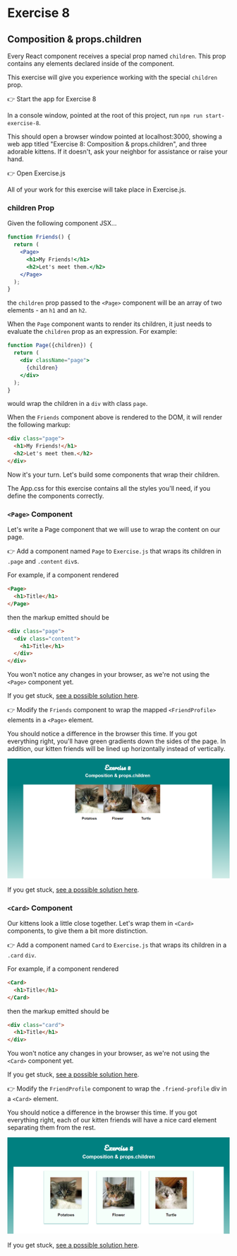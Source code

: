 # Exercise 8
## Composition & props.children

Every React component receives a special prop named `children`. This prop contains any elements declared inside of the component. 

This exercise will give you experience working with the special `children` prop.

👉 Start the app for Exercise 8

In a console window, pointed at the root of this project, run `npm run start-exercise-8`.

This should open a browser window pointed at localhost:3000, showing a web app titled "Exercise 8: Composition & props.children", and three adorable kittens. If it doesn't, ask your neighbor for assistance or raise your hand.

👉 Open Exercise.js

All of your work for this exercise will take place in Exercise.js.

### children Prop

Given the following component JSX...

```jsx
function Friends() {
  return (
    <Page>
      <h1>My Friends!</h1>
      <h2>Let's meet them.</h2>
    </Page>
  );
}
```

the `children` prop passed to the `<Page>` component will be an array of two elements - an `h1` and an `h2`.

When the `Page` component wants to render its children, it just needs to evaluate the `children` prop as an expression. For example: 

```jsx
function Page({children}) {
  return (
    <div className="page">
      {children}
    </div>
  );
}
```

would wrap the children in a `div` with class `page`.

When the `Friends` component above is rendered to the DOM, it will render the following markup:

```html
<div class="page">
  <h1>My Friends!</h1>
  <h2>Let's meet them.</h2>
</div>
```

Now it's your turn. Let's build some components that wrap their children.

The App.css for this exercise contains all the styles you'll need, if you define the components correctly.

### `<Page>` Component

Let's write a Page component that we will use to wrap the content on our page.

👉 Add a component named `Page` to `Exercise.js` that wraps its children in `.page` and `.content` `div`s. 

For example, if a component rendered

```html
<Page>
  <h1>Title</h1>
</Page>
```

then the markup emitted should be 

```html
<div class="page">
  <div class="content">
    <h1>Title</h1>
  </div>
</div>
```

You won't notice any changes in your browser, as we're not using the `<Page>` component yet. 

If you get stuck, [see a possible solution here](./SOLUTIONS.md#page).

👉 Modify the `Friends` component to wrap the mapped `<FriendProfile>` elements in a `<Page>` element.

You should notice a difference in the browser this time. If you got everything right, you'll have green gradients down the sides of the page. In addition, our kitten friends will be lined up horizontally instead of vertically.

![](docs/pages.png)

If you get stuck, [see a possible solution here](./SOLUTIONS.md#friends-with-page).

### `<Card>` Component

Our kittens look a little close together. Let's wrap them in `<Card>` components, to give them a bit more distinction.

👉 Add a component named `Card` to `Exercise.js` that wraps its children in a `.card` `div`. 

For example, if a component rendered

```html
<Card>
  <h1>Title</h1>
</Card>
```

then the markup emitted should be 

```html
<div class="card">
  <h1>Title</h1>
</div>
```

You won't notice any changes in your browser, as we're not using the `<Card>` component yet. 

If you get stuck, [see a possible solution here](./SOLUTIONS.md#card).

👉 Modify the `FriendProfile` component to wrap the `.friend-profile` div in a `<Card>` element.

You should notice a difference in the browser this time. If you got everything right, each of our kitten friends will have a nice card element separating them from the rest.

![Finished](docs/pages-and-cards.png)

If you get stuck, [see a possible solution here](./SOLUTIONS.md#friendprofile-with-card).
